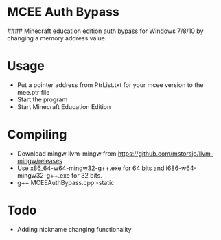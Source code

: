 # MCEE Auth Bypass
<img href="https://github.com/acessors/MCEEAuthBypass/blob/main/logo.png" width=100%/>
#### Minecraft education edition auth bypass for Windows 7/8/10 by changing a memory address value.

# Usage

- Put a pointer address from PtrList.txt for your mcee version to the mee.ptr file
- Start the program
- Start Minecraft Education Edition

# Compiling

- Download mingw llvm-mingw from https://github.com/mstorsjo/llvm-mingw/releases
- Use x86_64-w64-mingw32-g++.exe for 64 bits and i686-w64-mingw32-g++.exe for 32 bits.
- g++ MCEEAuthBypass.cpp -static

# Todo
- Adding nickname changing functionality
